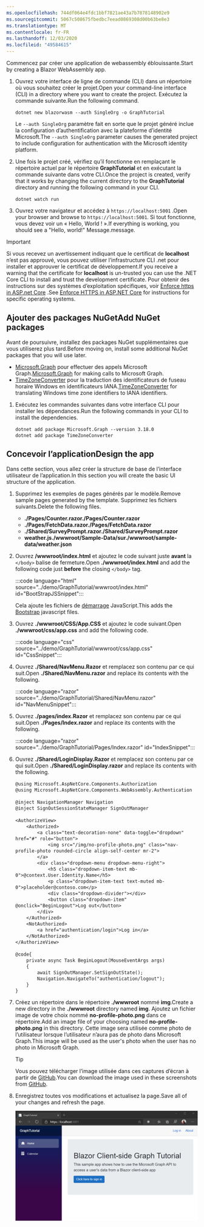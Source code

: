 ```yaml
---
ms.openlocfilehash: 744df064e4fdc1bbf7821ae43a7b7878148902e9
ms.sourcegitcommit: 5067c508675fbedbc7eead0869308d00b63be8e3
ms.translationtype: MT
ms.contentlocale: fr-FR
ms.lasthandoff: 12/03/2020
ms.locfileid: "49584615"
---
```

<!-- markdownlint-disable MD002 MD041 -->

<span data-ttu-id="cacb0-101">Commencez par créer une application de webassembly éblouissante.</span><span class="sxs-lookup"><span data-stu-id="cacb0-101">Start by creating a Blazor WebAssembly app.</span></span>

1. <span data-ttu-id="cacb0-102">Ouvrez votre interface de ligne de commande (CLI) dans un répertoire où vous souhaitez créer le projet.</span><span class="sxs-lookup"><span data-stu-id="cacb0-102">Open your command-line interface (CLI) in a directory where you want to create the project.</span></span> <span data-ttu-id="cacb0-103">Exécutez la commande suivante.</span><span class="sxs-lookup"><span data-stu-id="cacb0-103">Run the following command.</span></span>

    ```Shell
    dotnet new blazorwasm --auth SingleOrg -o GraphTutorial
    ```

    <span data-ttu-id="cacb0-104">Le `--auth SingleOrg` paramètre fait en sorte que le projet généré inclue la configuration d’authentification avec la plateforme d’identité Microsoft.</span><span class="sxs-lookup"><span data-stu-id="cacb0-104">The `--auth SingleOrg` parameter causes the generated project to include configuration for authentication with the Microsoft identity platform.</span></span>

1. <span data-ttu-id="cacb0-105">Une fois le projet créé, vérifiez qu’il fonctionne en remplaçant le répertoire actuel par le répertoire **GraphTutorial** et en exécutant la commande suivante dans votre CLI.</span><span class="sxs-lookup"><span data-stu-id="cacb0-105">Once the project is created, verify that it works by changing the current directory to the **GraphTutorial** directory and running the following command in your CLI.</span></span>

    ```Shell
    dotnet watch run
    ```

1. <span data-ttu-id="cacb0-106">Ouvrez votre navigateur et accédez à `https://localhost:5001` .</span><span class="sxs-lookup"><span data-stu-id="cacb0-106">Open your browser and browse to `https://localhost:5001`.</span></span> <span data-ttu-id="cacb0-107">Si tout fonctionne, vous devez voir un « Hello, World ! ».</span><span class="sxs-lookup"><span data-stu-id="cacb0-107">If everything is working, you should see a "Hello, world!"</span></span> <span data-ttu-id="cacb0-108">Message.</span><span class="sxs-lookup"><span data-stu-id="cacb0-108">message.</span></span>

> [!IMPORTANT]
> <span data-ttu-id="cacb0-109">Si vous recevez un avertissement indiquant que le certificat de **localhost** n’est pas approuvé, vous pouvez utiliser l’infrastructure CLI .net pour installer et approuver le certificat de développement.</span><span class="sxs-lookup"><span data-stu-id="cacb0-109">If you receive a warning that the certificate for **localhost** is un-trusted you can use the .NET Core CLI to install and trust the development certificate.</span></span> <span data-ttu-id="cacb0-110">Pour obtenir des instructions sur des systèmes d’exploitation spécifiques, voir [Enforce https in ASP.net Core](/aspnet/core/security/enforcing-ssl?view=aspnetcore-3.1) .</span><span class="sxs-lookup"><span data-stu-id="cacb0-110">See [Enforce HTTPS in ASP.NET Core](/aspnet/core/security/enforcing-ssl?view=aspnetcore-3.1) for instructions for specific operating systems.</span></span>

## <a name="add-nuget-packages"></a><span data-ttu-id="cacb0-111">Ajouter des packages NuGet</span><span class="sxs-lookup"><span data-stu-id="cacb0-111">Add NuGet packages</span></span>

<span data-ttu-id="cacb0-112">Avant de poursuivre, installez des packages NuGet supplémentaires que vous utiliserez plus tard.</span><span class="sxs-lookup"><span data-stu-id="cacb0-112">Before moving on, install some additional NuGet packages that you will use later.</span></span>

- <span data-ttu-id="cacb0-113">[Microsoft.Graph](https://www.nuget.org/packages/Microsoft.Graph/) pour effectuer des appels Microsoft Graph.</span><span class="sxs-lookup"><span data-stu-id="cacb0-113">[Microsoft.Graph](https://www.nuget.org/packages/Microsoft.Graph/) for making calls to Microsoft Graph.</span></span>
- <span data-ttu-id="cacb0-114">[TimeZoneConverter](https://github.com/mj1856/TimeZoneConverter) pour la traduction des identificateurs de fuseau horaire Windows en identificateurs IANA.</span><span class="sxs-lookup"><span data-stu-id="cacb0-114">[TimeZoneConverter](https://github.com/mj1856/TimeZoneConverter) for translating Windows time zone identifiers to IANA identifiers.</span></span>

1. <span data-ttu-id="cacb0-115">Exécutez les commandes suivantes dans votre interface CLI pour installer les dépendances.</span><span class="sxs-lookup"><span data-stu-id="cacb0-115">Run the following commands in your CLI to install the dependencies.</span></span>

    ```Shell
    dotnet add package Microsoft.Graph --version 3.18.0
    dotnet add package TimeZoneConverter
    ```

## <a name="design-the-app"></a><span data-ttu-id="cacb0-116">Concevoir l’application</span><span class="sxs-lookup"><span data-stu-id="cacb0-116">Design the app</span></span>

<span data-ttu-id="cacb0-117">Dans cette section, vous allez créer la structure de base de l’interface utilisateur de l’application.</span><span class="sxs-lookup"><span data-stu-id="cacb0-117">In this section you will create the basic UI structure of the application.</span></span>

1. <span data-ttu-id="cacb0-118">Supprimez les exemples de pages générés par le modèle.</span><span class="sxs-lookup"><span data-stu-id="cacb0-118">Remove sample pages generated by the template.</span></span> <span data-ttu-id="cacb0-119">Supprimez les fichiers suivants.</span><span class="sxs-lookup"><span data-stu-id="cacb0-119">Delete the following files.</span></span>

    - <span data-ttu-id="cacb0-120">**./Pages/Counter.razor**</span><span class="sxs-lookup"><span data-stu-id="cacb0-120">**./Pages/Counter.razor**</span></span>
    - <span data-ttu-id="cacb0-121">**./Pages/FetchData.razor**</span><span class="sxs-lookup"><span data-stu-id="cacb0-121">**./Pages/FetchData.razor**</span></span>
    - <span data-ttu-id="cacb0-122">**./Shared/SurveyPrompt.razor**</span><span class="sxs-lookup"><span data-stu-id="cacb0-122">**./Shared/SurveyPrompt.razor**</span></span>
    - <span data-ttu-id="cacb0-123">**weather.js./wwwroot/Sample-Data/sur**</span><span class="sxs-lookup"><span data-stu-id="cacb0-123">**./wwwroot/sample-data/weather.json**</span></span>

1. <span data-ttu-id="cacb0-124">Ouvrez **/wwwroot/index.html** et ajoutez le code suivant juste **avant** la `</body>` balise de fermeture.</span><span class="sxs-lookup"><span data-stu-id="cacb0-124">Open **./wwwroot/index.html** and add the following code just **before** the closing `</body>` tag.</span></span>

    :::code language="html" source="../demo/GraphTutorial/wwwroot/index.html" id="BootStrapJSSnippet":::

    <span data-ttu-id="cacb0-125">Cela ajoute les fichiers de [démarrage](https://getbootstrap.com/docs/4.5/getting-started/introduction/) JavaScript.</span><span class="sxs-lookup"><span data-stu-id="cacb0-125">This adds the [Bootstrap](https://getbootstrap.com/docs/4.5/getting-started/introduction/) javascript files.</span></span>

1. <span data-ttu-id="cacb0-126">Ouvrez **./wwwroot/CSS/App.CSS** et ajoutez le code suivant.</span><span class="sxs-lookup"><span data-stu-id="cacb0-126">Open **./wwwroot/css/app.css** and add the following code.</span></span>

    :::code language="css" source="../demo/GraphTutorial/wwwroot/css/app.css" id="CssSnippet":::

1. <span data-ttu-id="cacb0-127">Ouvrez **./Shared/NavMenu.Razor** et remplacez son contenu par ce qui suit.</span><span class="sxs-lookup"><span data-stu-id="cacb0-127">Open **./Shared/NavMenu.razor** and replace its contents with the following.</span></span>

    :::code language="razor" source="../demo/GraphTutorial/Shared/NavMenu.razor" id="NavMenuSnippet":::

1. <span data-ttu-id="cacb0-128">Ouvrez **./pages/index.Razor** et remplacez son contenu par ce qui suit.</span><span class="sxs-lookup"><span data-stu-id="cacb0-128">Open **./Pages/Index.razor** and replace its contents with the following.</span></span>

    :::code language="razor" source="../demo/GraphTutorial/Pages/Index.razor" id="IndexSnippet":::

1. <span data-ttu-id="cacb0-129">Ouvrez **./Shared/LoginDisplay.Razor** et remplacez son contenu par ce qui suit.</span><span class="sxs-lookup"><span data-stu-id="cacb0-129">Open **./Shared/LoginDisplay.razor** and replace its contents with the following.</span></span>

    ```razor
    @using Microsoft.AspNetCore.Components.Authorization
    @using Microsoft.AspNetCore.Components.WebAssembly.Authentication

    @inject NavigationManager Navigation
    @inject SignOutSessionStateManager SignOutManager

    <AuthorizeView>
        <Authorized>
            <a class="text-decoration-none" data-toggle="dropdown" href="#" role="button">
                <img src="/img/no-profile-photo.png" class="nav-profile-photo rounded-circle align-self-center mr-2">
            </a>
            <div class="dropdown-menu dropdown-menu-right">
                <h5 class="dropdown-item-text mb-0">@context.User.Identity.Name</h5>
                <p class="dropdown-item-text text-muted mb-0">placeholder@contoso.com</p>
                <div class="dropdown-divider"></div>
                <button class="dropdown-item" @onclick="BeginLogout">Log out</button>
            </div>
        </Authorized>
        <NotAuthorized>
            <a href="authentication/login">Log in</a>
        </NotAuthorized>
    </AuthorizeView>

    @code{
        private async Task BeginLogout(MouseEventArgs args)
        {
            await SignOutManager.SetSignOutState();
            Navigation.NavigateTo("authentication/logout");
        }
    }
    ```

1. <span data-ttu-id="cacb0-130">Créez un répertoire dans le répertoire **./wwwroot** nommé **img**.</span><span class="sxs-lookup"><span data-stu-id="cacb0-130">Create a new directory in the **./wwwroot** directory named **img**.</span></span> <span data-ttu-id="cacb0-131">Ajoutez un fichier image de votre choix nommé **no-profile-photo.png** dans ce répertoire.</span><span class="sxs-lookup"><span data-stu-id="cacb0-131">Add an image file of your choosing named **no-profile-photo.png** in this directory.</span></span> <span data-ttu-id="cacb0-132">Cette image sera utilisée comme photo de l’utilisateur lorsque l’utilisateur n’aura pas de photo dans Microsoft Graph.</span><span class="sxs-lookup"><span data-stu-id="cacb0-132">This image will be used as the user's photo when the user has no photo in Microsoft Graph.</span></span>

    > [!TIP]
    > <span data-ttu-id="cacb0-133">Vous pouvez télécharger l’image utilisée dans ces captures d’écran à partir de [GitHub](https://github.com/microsoftgraph/msgraph-training-blazor-clientside/blob/master/demo/GraphTutorial/wwwroot/img/no-profile-photo.png).</span><span class="sxs-lookup"><span data-stu-id="cacb0-133">You can download the image used in these screenshots from [GitHub](https://github.com/microsoftgraph/msgraph-training-blazor-clientside/blob/master/demo/GraphTutorial/wwwroot/img/no-profile-photo.png).</span></span>

1. <span data-ttu-id="cacb0-134">Enregistrez toutes vos modifications et actualisez la page.</span><span class="sxs-lookup"><span data-stu-id="cacb0-134">Save all of your changes and refresh the page.</span></span>

    ![Capture d’écran de la page d’accueil repensée](./images/create-app-01.png)
